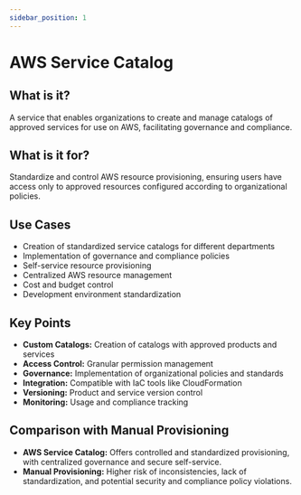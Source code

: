 ```yaml
---
sidebar_position: 1
---
```


# AWS Service Catalog

## What is it?
A service that enables organizations to create and manage catalogs of approved services for use on AWS, facilitating governance and compliance.

## What is it for?
Standardize and control AWS resource provisioning, ensuring users have access only to approved resources configured according to organizational policies.

## Use Cases
- Creation of standardized service catalogs for different departments
- Implementation of governance and compliance policies
- Self-service resource provisioning
- Centralized AWS resource management
- Cost and budget control
- Development environment standardization

## Key Points
- **Custom Catalogs:** Creation of catalogs with approved products and services
- **Access Control:** Granular permission management
- **Governance:** Implementation of organizational policies and standards
- **Integration:** Compatible with IaC tools like CloudFormation
- **Versioning:** Product and service version control
- **Monitoring:** Usage and compliance tracking

## Comparison with Manual Provisioning
- **AWS Service Catalog:** Offers controlled and standardized provisioning, with centralized governance and secure self-service.
- **Manual Provisioning:** Higher risk of inconsistencies, lack of standardization, and potential security and compliance policy violations. 